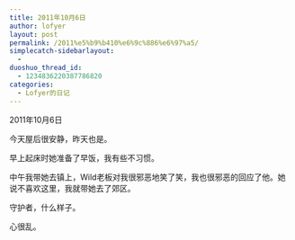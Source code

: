 ```yaml
---
title: 2011年10月6日
author: lofyer
layout: post
permalink: /2011%e5%b9%b410%e6%9c%886%e6%97%a5/
simplecatch-sidebarlayout:
  - 
duoshuo_thread_id:
  - 1234836220387786820
categories:
  - Lofyer的日记
---
```

2011年10月6日

今天屋后很安静，昨天也是。

早上起床时她准备了早饭，我有些不习惯。

中午我带她去镇上，Wild老板对我很邪恶地笑了笑，我也很邪恶的回应了他。她说不喜欢这里，我就带她去了郊区。

守护者，什么样子。

心很乱。